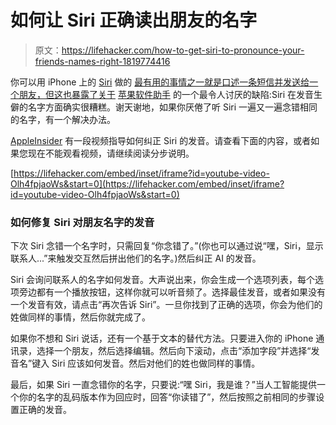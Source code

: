 # 如何让 Siri 正确读出朋友的名字

> 原文：<https://lifehacker.com/how-to-get-siri-to-pronounce-your-friends-names-right-1819774416>

你可以用 iPhone 上的 [Siri](https://lifehacker.com/tell-siri-this-for-a-witty-response-1797172897) 做的 [最有用的事情之一就是口述一条短信并发送给一个朋友，但这也暴露了关于](https://lifehacker.com/hey-siri-is-a-massive-growing-list-of-everything-you-c-1784706119) [苹果软件助手](https://www.google.com/search?q=siri+lifehacker&oq=siri+lifehacker&aqs=chrome..69i57j69i60l2j0l2.3366j0j4&sourceid=chrome&ie=UTF-8) 的一个最令人讨厌的缺陷:Siri 在发音生僻的名字方面确实很糟糕。谢天谢地，如果你厌倦了听 Siri 一遍又一遍念错相同的名字，有一个解决办法。



[AppleInsider](http://appleinsider.com/articles/17/10/22/how-to-teach-siri-to-correctly-pronounce-names-on-your-iphone) 有一段视频指导如何纠正 Siri 的发音。请查看下面的内容，或者如果您现在不能观看视频，请继续阅读分步说明。

 [https://lifehacker.com/embed/inset/iframe?id=youtube-video-Olh4fpjaoWs&start=0](https://lifehacker.com/embed/inset/iframe?id=youtube-video-Olh4fpjaoWs&start=0) 

### 如何修复 Siri 对朋友名字的发音

下次 Siri 念错一个名字时，只需回复“你念错了。”(你也可以通过说“嘿，Siri，显示联系人...”来触发交互然后拼出他们的名字。)然后纠正 AI 的发音。

Siri 会询问联系人的名字如何发音。大声说出来，你会生成一个选项列表，每个选项旁边都有一个播放按钮，这样你就可以听音频了。选择最佳发音，或者如果没有一个发音有效，请点击“再次告诉 Siri”。一旦你找到了正确的选项，你会为他们的姓做同样的事情，然后你就完成了。

如果你不想和 Siri 说话，还有一个基于文本的替代方法。只要进入你的 iPhone 通讯录，选择一个朋友，然后选择编辑。然后向下滚动，点击“添加字段”并选择“发音名”键入 Siri 应该如何发音。然后对他们的姓也做同样的事情。

最后，如果 Siri 一直念错你的名字，只要说:“嘿 Siri，我是谁？”当人工智能提供一个你的名字的乱码版本作为回应时，回答“你读错了”，然后按照之前相同的步骤设置正确的发音。